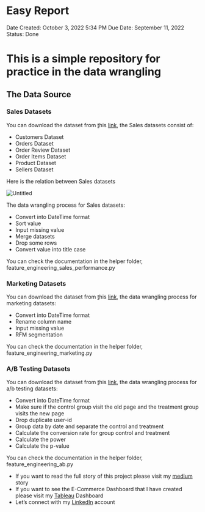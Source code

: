 # Easy Report

Date Created: October 3, 2022 5:34 PM
Due Date: September 11, 2022
Status: Done

# This is a simple repository for practice in the data wrangling

## The Data Source

### Sales Datasets

You can download the dataset from [t](https://opendata.jabarprov.go.id/id)his [link](https://docs.google.com/document/d/1v33dd7tNS6pYoUXp32GO1YyW1LpxuvDMuFJmKOYJdsY/edit), the Sales datasets consist of:

- Customers Dataset
- Orders Dataset
- Order Review Dataset
- Order Items Dataset
- Product Dataset
- Sellers Dataset

Here is the relation between Sales datasets

![Untitled](Easy%20Report%2052852b68a86a447aaa2a39f27d35c205/Untitled.png)

The data wrangling process for Sales datasets:

- Convert into DateTime format
- Sort value
- Input missing value
- Merge datasets
- Drop some rows
- Convert value into title case

You can check the documentation in the helper folder, feature_engineering_sales_performance.py

### Marketing Datasets

You can download the dataset from [t](https://opendata.jabarprov.go.id/id)his [link](https://docs.google.com/document/d/1OCgfp8fGf9QSAEVtb8qNWspVGORqNWhx-uEy3KoD4Yc/edit), the data wrangling process for marketing datasets:

- Convert into DateTime format
- Rename column name
- Input missing value
- RFM segmentation

You can check the documentation in the helper folder, feature_engineering_marketing.py

### A/B Testing Datasets

You can download the dataset from [t](https://opendata.jabarprov.go.id/id)his [link](https://docs.google.com/document/d/1V7O6xiJ0wH5h3ddBK4Ji0vcD_6DNuXuKWb-yxRw28Ww/edit), the data wrangling process for a/b testing datasets:

- Convert into DateTime format
- Make sure if the control group visit the old page and the treatment group visits the new page
- Drop duplicate user-id
- Group data by date and separate the control and treatment
- Calculate the conversion rate for group control and treatment
- Calculate the power
- Calculate the p-value

You can check the documentation in the helper folder, feature_engineering_ab.py

- If you want to read the full story of this project please visit my [medium](https://medium.com/@rickisubagya/e-commerce-dashboard-37202f02e940) story
- If you want to see the E-Commerce Dashboard that I have created please visit my [Tableau](https://public.tableau.com/app/profile/ricki.subagya/viz/IhKamesdashboard/C-Level) Dashboard
- Let’s connect with my [LinkedIn](https://www.linkedin.com/in/rickisubagya/) account
